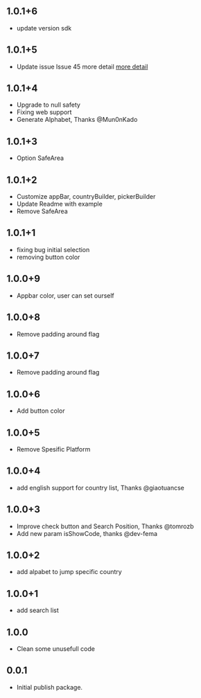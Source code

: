 ## 1.0.1+6
- update version sdk
## 1.0.1+5
- Update issue Issue 45 more detail [ more detail](https://github.com/hifiaz/country-list-pick/pull/46#issue-690242804 "more detail")
## 1.0.1+4
- Upgrade to null safety
- Fixing web support
- Generate Alphabet, Thanks @Mun0nKado
## 1.0.1+3
- Option SafeArea
  
## 1.0.1+2
- Customize appBar, countryBuilder, pickerBuilder 
- Update Readme with example
- Remove SafeArea

## 1.0.1+1
- fixing bug initial selection
- removing button color
  
## 1.0.0+9
- Appbar color, user can set ourself
  
## 1.0.0+8
- Remove padding around flag
  
## 1.0.0+7
- Remove padding around flag
  
## 1.0.0+6
- Add button color
  
## 1.0.0+5
- Remove Spesific Platform

## 1.0.0+4
- add english support for country list, Thanks @giaotuancse
  
## 1.0.0+3

- Improve check button and Search Position, Thanks @tomrozb
- Add new param isShowCode, thanks @dev-fema 

## 1.0.0+2

- add alpabet to jump specific country

## 1.0.0+1

- add search list

## 1.0.0

- Clean some unusefull code

## 0.0.1

- Initial publish package.




